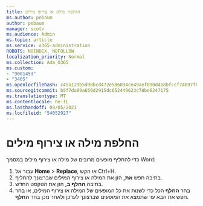 ```yaml
---
title: החלפת מילה או צירוף מילים
ms.author: pebaum
author: pebaum
manager: scotv
ms.audience: Admin
ms.topic: article
ms.service: o365-administration
ROBOTS: NOINDEX, NOFOLLOW
localization_priority: Normal
ms.collection: Adm_O365
ms.custom:
- "9001453"
- "3465"
ms.openlocfilehash: c45a129b5d98bcd472e586034ce49aef090d4a8bfccf74097f6df8b0f5379184
ms.sourcegitcommit: b5f7da89a650d2915dc652449623c78be6247175
ms.translationtype: MT
ms.contentlocale: he-IL
ms.lasthandoff: 08/05/2021
ms.locfileid: "54052927"
---
```

# <a name="replace-a-word-or-phrase"></a>החלפת מילה או צירוף מילים

כדי להחליף מופעים מרובים של מילה או צירוף מילים במסמך Word:

1. עבור אל **Home**  >  **Replace**, או הקש Ctrl+H.
2. בתיבה חפש **את,** הזן את המילה או צירוף המילים שברצונך להחליף. 
3. בתיבה **החלף ב,** הזן את הטקסט החדש.
3. בחר **החלף** הכל כדי לשנות את כל המופעים של המילה או צירוף המילים, או בחר חפש את הבא עד שתמצא את המופעים שברצונך לעדכן ולאחר מכן בחר **החלף**. 